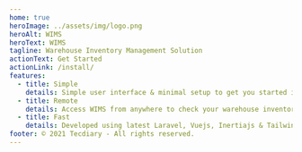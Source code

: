 ```yaml
---
home: true
heroImage: ../assets/img/logo.png
heroAlt: WIMS
heroText: WIMS
tagline: Warehouse Inventory Management Solution
actionText: Get Started
actionLink: /install/
features:
  - title: Simple
    details: Simple user interface & minimal setup to get you started in seconds
  - title: Remote
    details: Access WIMS from anywhere to check your warehouse inventory
  - title: Fast
    details: Developed using latest Laravel, Vuejs, Inertiajs & Tailwindcss
footer: © 2021 Tecdiary - All rights reserved.
---
```

